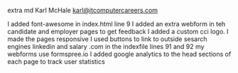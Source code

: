 extra md  Karl McHale  karl@itcomputercareers.com


I added font-awesome in index.html line 9
I added an extra webform in teh candidate and employer pages to get feedback
I added a custom cci logo.
I made the pages responsive
I used buttons to link to outside sesarch engines linkedin and salary .com in the indexfile lines 91 and 92
my webforms use formspree.io
I added google analytics to the head sections of each page to track user statistics